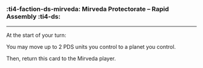 ### :ti4-faction-ds-mirveda: __Mirveda Protectorate – Rapid Assembly__ :ti4-ds:

---
At the start of your turn:

You may move up to 2 PDS units you control to a planet you control.

Then, return this card to the Mirveda player.
